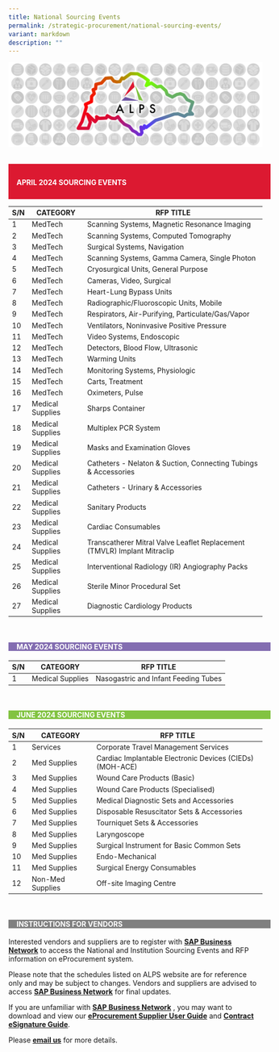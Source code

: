 ```yaml
---
title: National Sourcing Events
permalink: /strategic-procurement/national-sourcing-events/
variant: markdown
description: ""
---
```

![](/images/alps_sourcing_events_national_1920x640_clear.png)



<br>
<div style="background-color: #DC1931; padding: 0.5rem 0rem 0.4rem 1rem; width: 100%" class="section">
			<h4 style="color: white; font-weight: bold; text-align: left;">APRIL 2024 SOURCING EVENTS</h4>
</div>



| S/N | CATEGORY | RFP TITLE |
| -------- | -------- | -------- |
| 1 | MedTech | Scanning Systems, Magnetic Resonance Imaging |
| 2 | MedTech | Scanning Systems, Computed Tomography |
| 3 | MedTech | Surgical Systems, Navigation |
| 4 | MedTech | Scanning Systems, Gamma Camera, Single Photon |
| 5 | MedTech | Cryosurgical Units, General Purpose |
| 6 | MedTech | Cameras, Video, Surgical |
| 7 | MedTech | Heart-Lung Bypass Units |
| 8 | MedTech | Radiographic/Fluoroscopic Units, Mobile |
| 9 | MedTech | Respirators, Air-Purifying, Particulate/Gas/Vapor |
| 10 | MedTech | Ventilators, Noninvasive Positive Pressure |
| 11 | MedTech | Video Systems, Endoscopic |
| 12 | MedTech | Detectors, Blood Flow, Ultrasonic |
| 13 | MedTech | Warming Units |
| 14 | MedTech | Monitoring Systems, Physiologic |
| 15 | MedTech | Carts, Treatment |
| 16 | MedTech | Oximeters, Pulse |
| 17 | Medical Supplies | Sharps Container |
| 18 | Medical Supplies | Multiplex PCR System |
| 19 | Medical Supplies | Masks and Examination Gloves |
| 20 | Medical Supplies | Catheters - Nelaton &amp; Suction, Connecting Tubings &amp; Accessories |
| 21 | Medical Supplies | Catheters - Urinary &amp; Accessories |
| 22 | Medical Supplies | Sanitary Products |
| 23 | Medical Supplies | Cardiac Consumables |
| 24 | Medical Supplies | Transcatherer Mitral Valve Leaflet Replacement (TMVLR) Implant Mitraclip |
| 25 | Medical Supplies | Interventional Radiology (IR) Angiography Packs |
| 26 | Medical Supplies | Sterile Minor Procedural Set |
| 27 | Medical Supplies | Diagnostic Cardiology Products |



<br>
<div style="background-color: #836DB1; padding-left: 1rem; width: 100%" class="section">
			<h4 style="color: white; font-weight: bold; text-align: left;">MAY 2024 SOURCING EVENTS</h4>
</div>



| S/N | CATEGORY | RFP TITLE |
| -------- | -------- | -------- |
| 1 | Medical Supplies | Nasogastric and Infant Feeding Tubes |



<br>
<div style="background-color: #82C341; padding-left: 1rem; width: 100%" class="section">
			<h4 style="color: white; font-weight: bold; text-align: left;">JUNE 2024 SOURCING EVENTS</h4>
</div>



| S/N | CATEGORY | RFP TITLE |
| -------- | -------- | -------- |
| 1 | Services | Corporate Travel Management Services |
| 2 | Med Supplies | Cardiac Implantable Electronic Devices (CIEDs) (MOH-ACE) |
| 3 | Med Supplies | Wound Care Products (Basic) |
| 4 | Med Supplies | Wound Care Products (Specialised) |
| 5 | Med Supplies | Medical Diagnostic Sets and Accessories |
| 6 | Med Supplies | Disposable Resuscitator Sets &amp; Accessories |
| 7 | Med Supplies | Tourniquet Sets &amp; Accessories |
| 8 | Med Supplies | Laryngoscope |
| 9 | Med Supplies | Surgical Instrument for Basic Common Sets |
| 10 | Med Supplies | Endo-Mechanical |
| 11 | Med Supplies | Surgical Energy Consumables |
| 12 | Non-Med Supplies | Off-site Imaging Centre |



<br>
<div style="background-color: grey; padding-left: 1rem; width: 100%" class="section">
			<h4 style="color: white; font-weight: bold; text-align: left;">INSTRUCTIONS FOR VENDORS</h4>
</div>



Interested vendors and suppliers are to register with **[SAP Business Network](https://supplier.ariba.com/)** to access the National and Institution Sourcing Events and RFP information on eProcurement system.  

Please note that the schedules listed on ALPS website are for reference only and may be subject to changes. Vendors and suppliers are advised to access **[SAP Business Network](https://supplier.ariba.com/)** for final updates.

If you are unfamiliar with **[SAP Business Network](https://supplier.ariba.com/)** , you may want to download and view our **[eProcurement Supplier User Guide](https://for.sg/alps-eprocurement-supplier-user-guide)** and **[Contract eSignature Guide](/files/Sourcing%20Events/contract_esignature_guide_v1_2.pdf)**.

Please **[email us](mailto:alps_operations@alpshealthcare.com.sg)** for more details.